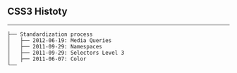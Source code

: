 ## CSS3 Histoty
----

```
├── Standardization process
│   ├── 2012-06-19: Media Queries
│   ├── 2011-09-29: Namespaces
│   ├── 2011-09-29: Selectors Level 3
│   ├── 2011-06-07: Color
└── 
```